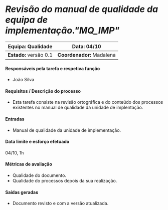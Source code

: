# **_Revisão do manual de qualidade da equipa de implementação."MQ_IMP"_**

| **Equipa:** Qualidade | Data: 04/10 
| ------ | ------ | 
| **Estado:** versão 0.1 |  **Coordenador:** Madalena|

#### **Responsáveis pela tarefa e respetiva função**
  * João Silva
 
#### **Requisitos / Descrição do processo**
* Esta tarefa consiste na revisão ortográfica e do conteúdo dos processos existentes no manual de qualidade da unidade de implentação. 

#### **Entradas**
* Manual de qualidade da unidade de implementação.

#### **Data limite e esforço efetuado**
04/10, 1h

#### **Métricas de avaliação**
* Qualidade do documento.
* Qualidade do processos depois da sua realização.

#### **Saídas geradas**
* Documento revisto e com a versão atualizada.
